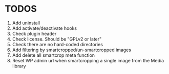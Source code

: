 # TODOS
1. Add uninstall 
3. Add activate/deactivate hooks
4. Check plugin header
5. Check license. Should be "GPLv2 or later"
6. Check there are no hard-coded directories
7. Add filtering by smartcropped/un-smartcropped images
8. Add delete all smartcrop meta function
9. Reset WP admin url when smartcropping a single image from the Media library 